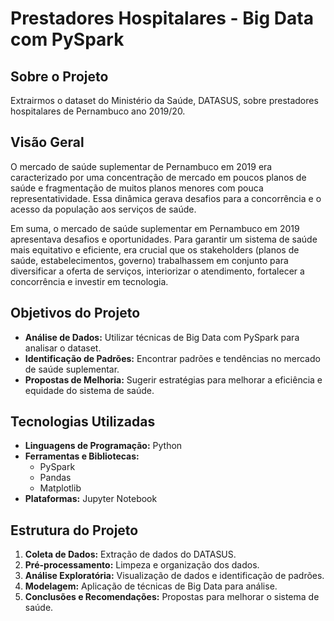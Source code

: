 # Prestadores Hospitalares - Big Data com PySpark

## Sobre o Projeto
Extrairmos o dataset do Ministério da Saúde, DATASUS, sobre prestadores hospitalares de Pernambuco ano 2019/20.

## Visão Geral
O mercado de saúde suplementar de Pernambuco em 2019 era caracterizado por uma concentração de mercado em poucos planos de saúde e fragmentação de muitos planos menores com pouca representatividade. Essa dinâmica gerava desafios para a concorrência e o acesso da população aos serviços de saúde.

Em suma, o mercado de saúde suplementar em Pernambuco em 2019 apresentava desafios e oportunidades. Para garantir um sistema de saúde mais equitativo e eficiente, era crucial que os stakeholders (planos de saúde, estabelecimentos, governo) trabalhassem em conjunto para diversificar a oferta de serviços, interiorizar o atendimento, fortalecer a concorrência e investir em tecnologia.

## Objetivos do Projeto
- **Análise de Dados:** Utilizar técnicas de Big Data com PySpark para analisar o dataset.
- **Identificação de Padrões:** Encontrar padrões e tendências no mercado de saúde suplementar.
- **Propostas de Melhoria:** Sugerir estratégias para melhorar a eficiência e equidade do sistema de saúde.

## Tecnologias Utilizadas
- **Linguagens de Programação:** Python
- **Ferramentas e Bibliotecas:** 
  - PySpark
  - Pandas
  - Matplotlib
- **Plataformas:** Jupyter Notebook

## Estrutura do Projeto
1. **Coleta de Dados:** Extração de dados do DATASUS.
2. **Pré-processamento:** Limpeza e organização dos dados.
3. **Análise Exploratória:** Visualização de dados e identificação de padrões.
4. **Modelagem:** Aplicação de técnicas de Big Data para análise.
5. **Conclusões e Recomendações:** Propostas para melhorar o sistema de saúde.
